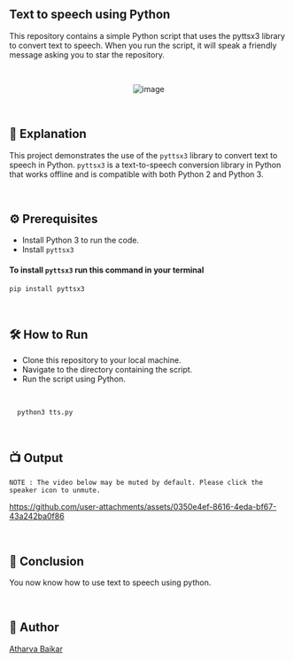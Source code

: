 
## Text to speech using Python

This repository contains a simple Python script that uses the pyttsx3 library to convert text to speech. 
When you run the script, it will speak a friendly message asking you to star the repository.

<br>

<p align="center">
  <img src="https://github.com/user-attachments/assets/efb100c2-2e78-4aac-aa1c-4485b33bb806" alt="image">
</p>

<br>

## 🌟 Explanation

This project demonstrates the use of the `pyttsx3` library to convert text to speech in Python. `pyttsx3` is a text-to-speech conversion library in Python that works offline and is compatible with both Python 2 and Python 3.

<br>

## ⚙️ Prerequisites

- Install Python 3 to run the code.
- Install `pyttsx3`

#### To install `pyttsx3` run this command in your terminal

```bash
pip install pyttsx3
```

<br>

## 🛠️ How to Run

- Clone this repository to your local machine.
- Navigate to the directory containing the script.
- Run the script using Python.

<br>

```python3
  python3 tts.py
```


<br>

## 📺 Output

```
NOTE : The video below may be muted by default. Please click the speaker icon to unmute.
```

https://github.com/user-attachments/assets/0350e4ef-8616-4eda-bf67-43a242ba0f86

<br>

## 📜 Conclusion

You now know how to use text to speech using python.

<br>

## 🤖 Author
[Atharva Baikar](https://github.com/DarkGuardian641)

